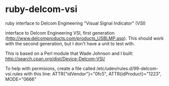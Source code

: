 ruby-delcom-vsi
===============

ruby interface to Delcom Engineering "Visual Signal Indicator" (VSI)

interface to Delcom Engineering VSI, first generation (http://www.delcomproducts.com/products_USBLMP.asp). This should work with the second generation, but I don't have a unit to test with.

This is based on a Perl module that Wade Johnson and I built: http://search.cpan.org/dist/Device-Delcom-VSI/

To help with permisions, create a file called /etc/udev/rules.d/99-delcom-vsi.rules with this line:
ATTR{"idVendor"}="0fc5", ATTR{idProduct}="1223", MODE="0666"
